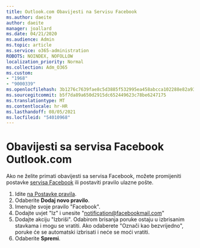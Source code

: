 ```yaml
---
title: Outlook.com Obavijesti na Servisu Facebook
ms.author: daeite
author: daeite
manager: joallard
ms.date: 04/21/2020
ms.audience: Admin
ms.topic: article
ms.service: o365-administration
ROBOTS: NOINDEX, NOFOLLOW
localization_priority: Normal
ms.collection: Adm_O365
ms.custom:
- "1968"
- "9000339"
ms.openlocfilehash: 3b1276c7639fae8c5d3885f532995ea458abcca102288e82a9324a2f5d4bcfee
ms.sourcegitcommit: b5f7da89a650d2915dc652449623c78be6247175
ms.translationtype: MT
ms.contentlocale: hr-HR
ms.lasthandoff: 08/05/2021
ms.locfileid: "54010968"
---
```

# <a name="facebook-notifications-using-outlookcom"></a>Obavijesti sa servisa Facebook Outlook.com

Ako ne želite primati obavijesti sa servisa Facebook, možete promijeniti postavke [servisa Facebook](https://aka.ms/facebook-notifications-settings) ili postaviti pravilo ulazne pošte.

1. Idite [na Postavke pravila](https://outlook.live.com/mail/options/mail/rules/inboxRules).
1. Odaberite **Dodaj novo pravilo**.
1. Imenujte svoje pravilo "Facebook".
1. Dodajte uvjet "Iz" i unesite "notification@facebookmail.com"
1. Dodajte akciju "Izbriši". Odabirom brisanja poruke ostaju u izbrisanim stavkama i mogu se vratiti. Ako odaberete "Označi kao bezvrijedno", poruke će se automatski izbrisati i neće se moći vratiti.
1. Odaberite **Spremi**.